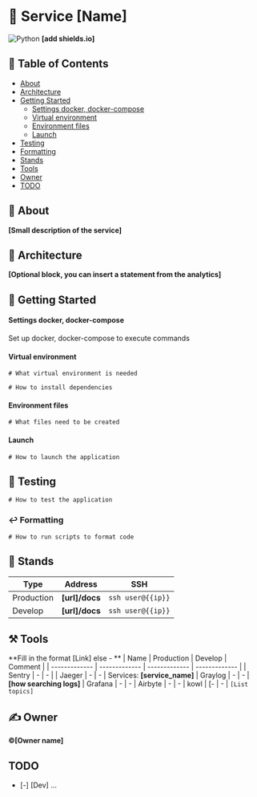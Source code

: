 # 🧁 Service **[Name]**

![Python](https://img.shields.io/badge/Python-3776AB?style=for-the-badge&logo=python&logoColor=white)
**[add shields.io]**

## 📝 Table of Contents
- [About](#thinking-about)
- [Architecture](#hamburger-architecture)
- [Getting Started](#rocket-getting-started)
    -  [Settings docker, docker-compose](#settings-docker-docker-compose)
    -  [Virtual environment](#virtual-environment)
    -  [Environment files](#environment-files)
    -  [Launch](#launch)
- [Testing](#robot-testing)
- [Formatting](#leftwards_arrow_with_hook-formatting)
- [Stands](#key-stands)
- [Tools](#hammer_and_pick-tools)
- [Owner](#writing_hand-owner)
- [TODO](#todo)

## :thinking: About
**[Small description of the service]**

## :hamburger: Architecture
**[Optional block, you can insert a statement from the analytics]**

## :rocket: Getting Started

#### Settings docker, docker-compose
Set up docker, docker-compose to execute commands

#### Virtual environment
```
# What virtual environment is needed

# How to install dependencies
```

#### Environment files
```
# What files need to be created
```

#### Launch
```
# How to launch the application
```

## :robot: Testing
```
# How to test the application
```

### :leftwards_arrow_with_hook: Formatting
```
# How to run scripts to format code
```

## :key: Stands
| Type | Address | SSH |
| ------------- | ------------- | ------------- |
| Production | **[url]/docs** | ```ssh user@{{ip}}``` |
| Develop | **[url]/docs** | ```ssh user@{{ip}}``` |


## :hammer_and_pick: Tools
**Fill in the format [Link] else - **
| Name  | Production | Develop | Comment |
| ------------- | ------------- | ------------- | ------------- |
| Sentry  | - | - |
| Jaeger  | -  | - | Services: **[service_name]**
| Graylog | - | - | **[how searching logs]**
| Grafana | - | -
| Airbyte | - | -
| kowl | [- | - | ```[List topics]```

## :writing_hand: Owner
**&#169;[Owner name]**

## TODO
- [-] [Dev] ...

